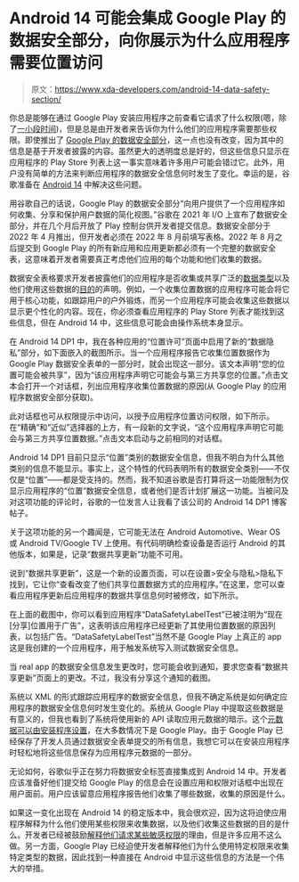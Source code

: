 # Android 14 可能会集成 Google Play 的数据安全部分，向你展示为什么应用程序需要位置访问

> 原文：<https://www.xda-developers.com/android-14-data-safety-section/>

你总是能够在通过 Google Play 安装应用程序之前查看它请求了什么权限(嗯，除了[一小段时间](https://www.xda-developers.com/google-play-store-hides-permissions/))，但是总是由开发者来告诉你为什么他们的应用程序需要那些权限。即使推出了 [Google Play 的数据安全部分](https://www.xda-developers.com/google-play-store-safety-section-rolling-out/)，这一点也没有改变，因为其中的信息是基于开发者披露的内容。虽然更大的透明度总是好的，但这些信息只显示在应用程序的 Play Store 列表上这一事实意味着许多用户可能会错过它。此外，用户没有简单的方法来判断应用程序的数据安全信息何时发生了变化。幸运的是，谷歌准备在 [Android 14](https://www.xda-developers.com/android-14/) 中解决这些问题。

用谷歌自己的话说，Google Play 的数据安全部分“向用户提供了一个应用程序如何收集、分享和保护用户数据的简化视图。”谷歌在 2021 年 I/O 上宣布了数据安全部分，并在几个月后开放了 Play 控制台供开发者提交信息。数据安全部分于 2022 年 4 月推出，但开发者必须在 2022 年 8 月前填写表格。2022 年 8 月之后提交到 Google Play 的所有新应用和应用更新都必须有一个完整的数据安全表，这意味着开发者需要真正考虑他们应用的每个功能和他们收集的数据。

数据安全表格要求开发者披露他们的应用程序是否收集或共享广泛的[数据类型](https://support.google.com/googleplay/android-developer/answer/10787469?hl=en#in_play_console&zippy=%2Cpurposes%2Cdata-types)以及他们使用这些数据的[目的](https://support.google.com/googleplay/android-developer/answer/10787469?hl=en#in_play_console&zippy=)的声明。例如，一个收集位置数据的应用程序可能会将它用于核心功能，如跟踪用户的户外锻炼，而另一个应用程序可能会收集这些数据以显示更个性化的内容。现在，你必须查看应用程序的 Play Store 列表才能找到这些信息，但在 Android 14 中，这些信息可能会由操作系统本身显示。

在 Android 14 DP1 中，我在各种应用的“位置许可”页面中启用了新的“数据隐私”部分，如下面嵌入的截图所示。当一个应用程序报告它收集位置数据作为 Google Play 数据安全表单的一部分时，就会出现这一部分。该文本声明“您的位置可能会被共享”，因为“该应用程序声明它可能会与第三方共享您的位置。”点击文本会打开一个对话框，列出应用程序收集位置数据的原因(从 Google Play 的应用程序数据安全部分获取)。

此对话框也可从权限提示中访问，以授予应用程序位置访问权限，如下所示。在“精确”和“近似”选择器的上方，有一段新的文字说，“这个应用程序声明它可能会与第三方共享位置数据。”点击文本启动与之前相同的对话框。

Android 14 DP1 目前只显示“位置”类别的数据安全信息，但我不明白为什么其他类别的信息不能显示。事实上，这个特性的代码表明所有的数据安全类别——不仅仅是“位置”——都是受支持的。然而，我不知道谷歌是否打算将这一功能限制为仅显示应用程序的“位置”数据安全信息，或者他们是否计划扩展这一功能。当被问及对这项功能的评论时，谷歌的一位发言人让我看了该公司的 Android 14 DP1 博客帖子。

关于这项功能的另一个趣闻是，它可能无法在 Android Automotive、Wear OS 或 Android TV/Google TV 上使用。有代码明确检查设备是否运行 Android 的其他版本，如果是，记录“数据共享更新”功能不可用。

说到“数据共享更新”，这是一个新的设置页面，可以在设置>安全与隐私>隐私下找到，它让你“查看改变了他们共享位置数据方式的应用程序。”在这里，您可以查看应用程序更新后应用程序的数据共享信息何时被修改，如下所示。

在上面的截图中，你可以看到应用程序“DataSafetyLabelTest”已被注明为“现在[分享]位置用于广告”，这表明该应用程序已经更新了其使用位置数据的原因列表，以包括广告。“DataSafetyLabelTest”当然不是 Google Play 上真正的 app 这是我创建的一个应用程序，用于触发系统写入测试数据安全信息。

当 real app 的数据安全信息发生更改时，您可能会收到通知，要求您查看“数据共享更新”页面上的更改。不过，我没有分享这个通知的截图。

系统以 XML 的形式跟踪应用程序的数据安全信息，但我不确定系统是如何确定应用程序的数据安全信息何时发生变化的。系统从 Google Play 中提取这些数据是有意义的，但我也看到了系统将使用新的 API 读取应用元数据的暗示。这个[元数据可以由安装程序设置](https://developer.android.com/reference/android/content/pm/PackageInstaller.Session#setAppMetadata(android.os.PersistableBundle))，在大多数情况下是 Google Play。由于 Google Play 已经保存了开发人员通过数据安全表单提交的所有信息，我想它可以在安装应用程序时轻松地将这些信息保存为应用程序元数据的一部分。

无论如何，谷歌似乎正在努力将数据安全标签直接集成到 Android 14 中。开发者应该准备好他们提交给 Google Play 的信息会在设置应用和权限对话框中出现在用户面前。用户应该留意应用程序报告他们收集了哪些数据，收集的原因是什么。

如果这一变化出现在 Android 14 的稳定版本中，我会很欢迎，因为这将迫使应用程序解释为什么他们使用某些权限来收集数据，以及他们收集这些数据的目的是什么。开发者已经被鼓励[解释他们](https://developer.android.com/training/permissions/explaining-access)[请求某些敏感权限](https://developer.android.com/training/permissions/requesting#explain)的理由，但是许多应用不这么做。另一方面，Google Play 已经迫使开发者解释他们为什么使用特定权限来收集特定类型的数据，因此找到一种直接在 Android 中显示这些信息的方法是一个伟大的举措。